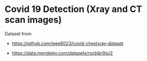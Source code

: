 # Covid 19 Detection (Xray and CT scan images)

Dataset from 
- https://github.com/ieee8023/covid-chestxray-dataset

- https://data.mendeley.com/datasets/rscbjbr9sj/2

